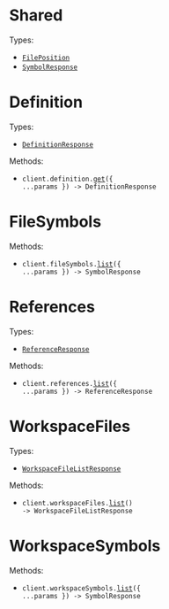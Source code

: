 # Shared

Types:

- <code><a href="./src/resources/shared.ts">FilePosition</a></code>
- <code><a href="./src/resources/shared.ts">SymbolResponse</a></code>

# Definition

Types:

- <code><a href="./src/resources/definition.ts">DefinitionResponse</a></code>

Methods:

- <code title="get /definition">client.definition.<a href="./src/resources/definition.ts">get</a>({ ...params }) -> DefinitionResponse</code>

# FileSymbols

Methods:

- <code title="get /file-symbols">client.fileSymbols.<a href="./src/resources/file-symbols.ts">list</a>({ ...params }) -> SymbolResponse</code>

# References

Types:

- <code><a href="./src/resources/references.ts">ReferenceResponse</a></code>

Methods:

- <code title="get /references">client.references.<a href="./src/resources/references.ts">list</a>({ ...params }) -> ReferenceResponse</code>

# WorkspaceFiles

Types:

- <code><a href="./src/resources/workspace-files.ts">WorkspaceFileListResponse</a></code>

Methods:

- <code title="get /workspace-files">client.workspaceFiles.<a href="./src/resources/workspace-files.ts">list</a>() -> WorkspaceFileListResponse</code>

# WorkspaceSymbols

Methods:

- <code title="get /workspace-symbols">client.workspaceSymbols.<a href="./src/resources/workspace-symbols.ts">list</a>({ ...params }) -> SymbolResponse</code>
